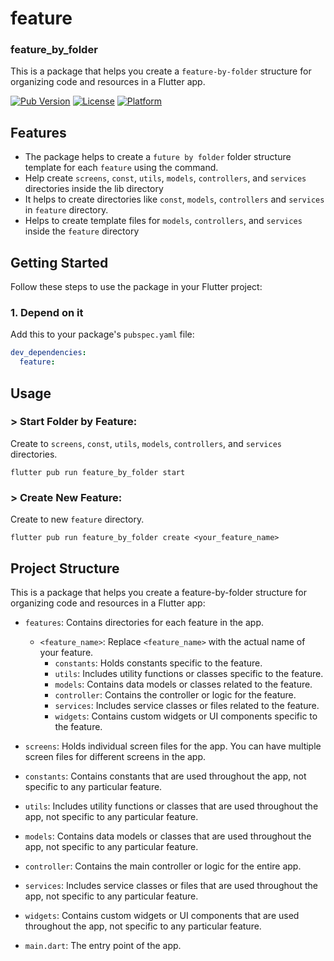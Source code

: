 # feature
### feature_by_folder

This is a package that helps you create a `feature-by-folder` structure for organizing code and resources in a Flutter app.

[![Pub Version](https://img.shields.io/pub/v/package_name.svg)](https://pub.dev/packages/feature_by_folder)
[![License](https://img.shields.io/badge/license-MIT-blue.svg)](https://opensource.org/licenses/MIT)
[![Platform](https://img.shields.io/badge/platform-flutter%20%7C%20dart-lightgrey.svg)](https://flutter.dev/)

## Features

- The package helps to create a `future by folder` folder structure template for each `feature` using the command.
- Help create `screens`, `const`, `utils`, `models`, `controllers`, and `services` directories inside the lib directory
- It helps to create directories like `const`, `models`, `controllers` and `services` in `feature` directory.
- Helps to create template files for `models`, `controllers`, and `services` inside the `feature` directory

## Getting Started

Follow these steps to use the package in your Flutter project:

### 1. Depend on it

Add this to your package's `pubspec.yaml` file:

```yaml
dev_dependencies:
  feature: 
 ```

## Usage

### > Start Folder by Feature:
Create to `screens`, `const`, `utils`, `models`, `controllers`, and `services` directories.
<br>

`flutter pub run feature_by_folder start`


### > Create New Feature:
Create to new `feature` directory.
<br>

`flutter pub run feature_by_folder create <your_feature_name>`




## Project Structure

This is a package that helps you create a feature-by-folder structure for organizing code and resources in a Flutter app:

- `features`: Contains directories for each feature in the app.
  - `<feature_name>`: Replace `<feature_name>` with the actual name of your feature.
    - `constants`: Holds constants specific to the feature.
    - `utils`: Includes utility functions or classes specific to the feature.
    - `models`: Contains data models or classes related to the feature.
    - `controller`: Contains the controller or logic for the feature.
    - `services`: Includes service classes or files related to the feature.
    - `widgets`: Contains custom widgets or UI components specific to the feature.

- `screens`: Holds individual screen files for the app. You can have multiple screen files for different screens in the app.

- `constants`: Contains constants that are used throughout the app, not specific to any particular feature.

- `utils`: Includes utility functions or classes that are used throughout the app, not specific to any particular feature.

- `models`: Contains data models or classes that are used throughout the app, not specific to any particular feature.

- `controller`: Contains the main controller or logic for the entire app.

- `services`: Includes service classes or files that are used throughout the app, not specific to any particular feature.

- `widgets`: Contains custom widgets or UI components that are used throughout the app, not specific to any particular feature.

- `main.dart`: The entry point of the app.

